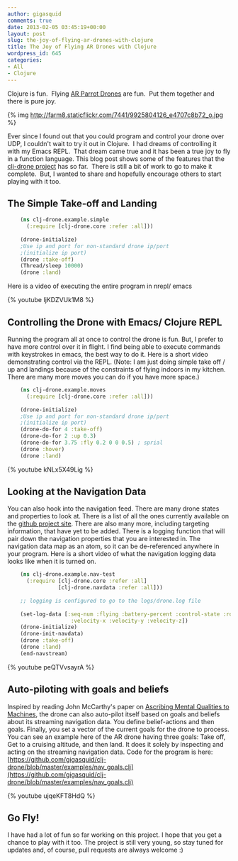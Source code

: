 ```yaml
---
author: gigasquid
comments: true
date: 2013-02-05 03:45:19+00:00
layout: post
slug: the-joy-of-flying-ar-drones-with-clojure
title: The Joy of Flying AR Drones with Clojure
wordpress_id: 645
categories:
- All
- Clojure
---
```


Clojure is fun.  Flying [AR Parrot Drones](http://ardrone2.parrot.com/usa/) are fun.  Put them together and there is pure joy.

{% img http://farm8.staticflickr.com/7441/9925804126_e4707c8b72_o.jpg %}

Ever since I found out that you could program and control your drone over UDP, I couldn't wait to try it out in Clojure.  I had dreams of controlling it with my Emacs REPL.  That dream came true and it has been a true joy to fly in a function language. This blog post shows some of the features that the [clj-drone project](https://github.com/gigasquid) has so far.  There is still a bit of work to go to make it complete.  But, I wanted to share and hopefully encourage others to start playing with it too.


## The Simple Take-off and Landing



```clojure    
    (ns clj-drone.example.simple
      (:require [clj-drone.core :refer :all]))
    
    (drone-initialize)
    ;Use ip and port for non-standard drone ip/port
    ;(initialize ip port)
    (drone :take-off)
    (Thread/sleep 10000)
    (drone :land)
````

Here is a video of executing the entire program in nrepl/ emacs

{% youtube IjKDZVUk1M8 %}



## Controlling the Drone with Emacs/ Clojure REPL


Running the program all at once to control the drone is fun. But, I prefer to have more control over it in flight. I find being able to execute commands with keystrokes in emacs, the best way to do it. Here is a short video demonstrating control via the REPL. (Note: I am just doing simple take off / up and landings because of the constraints of flying indoors in my kitchen. There are many more moves you can do if you have more space.)

```clojure    
    (ns clj-drone.example.moves
      (:require [clj-drone.core :refer :all]))
    
    (drone-initialize)
    ;Use ip and port for non-standard drone ip/port
    ;(initialize ip port)
    (drone-do-for 4 :take-off)
    (drone-do-for 2 :up 0.3)
    (drone-do-for 3.75 :fly 0.2 0 0 0.5) ; sprial
    (drone :hover)
    (drone :land)
````


{% youtube kNLx5X49Lig %}



## Looking at the Navigation Data


You can also hook into the navigation feed. There are many drone states and properties to look at. There is a list of all the ones currently available on the [github project site](https://github.com/gigasquid/clj-drone). There are also many more, including targeting information, that have yet to be added. There is a logging function that will pair down the navigation properties that you are interested in. The navigation data map as an atom, so it can be de-referenced anywhere in your program. Here is a short video of what the navigation logging data looks like when it is turned on.

```clojure    
    (ns clj-drone.example.nav-test
      (:require [clj-drone.core :refer :all]
                [clj-drone.navdata :refer :all]))
    
    ;; logging is configured to go to the logs/drone.log file
    
    (set-log-data [:seq-num :flying :battery-percent :control-state :roll :pitch :yaw
                    :velocity-x :velocity-y :velocity-z])
    (drone-initialize)
    (drone-init-navdata)
    (drone :take-off)
    (drone :land)
    (end-navstream)
````


{% youtube peQTVvsayrA %}



## Auto-piloting with goals and beliefs


Inspired by reading John McCarthy's paper on [Ascribing Mental Qualities to Machines](http://www-formal.stanford.edu/jmc/ascribing/ascribing.html), the drone can also auto-pilot itself based on goals and beliefs about its streaming navigation data. You define belief-actions and then goals. Finally, you set a vector of the current goals for the drone to process. You can see an example here of the AR drone having three goals: Take off, Get to a cruising altitude, and then land. It does it solely by inspecting and acting on the streaming navigation data.
Code for the program is here: [https://github.com/gigasquid/clj-drone/blob/master/examples/nav_goals.clj](https://github.com/gigasquid/clj-drone/blob/master/examples/nav_goals.clj)

{% youtube ujqeKFT8HdQ %}



## Go Fly!


I have had a lot of fun so far working on this project. I hope that you get a chance to play with it too. The project is still very young, so stay tuned for updates and, of course, pull requests are always welcome :)
